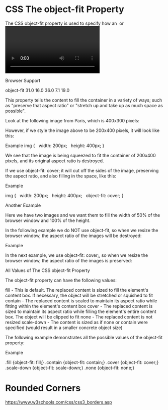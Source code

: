 

# CSS The object-fit Property

The CSS object-fit property is used to specify how an <img> or <video> should be resized to fit its container.

Browser Support 

object-fit	31.0	16.0	36.0	7.1	19.0

This property tells the content to fill the container in a variety of ways; such as "preserve that aspect ratio" or "stretch up and take up as much space as possible".

Look at the following image from Paris, which is 400x300 pixels:

However, if we style the image above to be 200x400 pixels, it will look like this:

Example
img {
  width: 200px;
  height: 400px;
}

We see that the image is being squeezed to fit the container of 200x400 pixels, and its original aspect ratio is destroyed.

If we use object-fit: cover; it will cut off the sides of the image, preserving the aspect ratio, and also filling in the space, like this:

Example

img {
  width: 200px;
  height: 400px;
  object-fit: cover;
}

Another Example

Here we have two images and we want them to fill the width of 50% of the browser window and 100% of the height.

In the following example we do NOT use object-fit, so when we resize the browser window, the aspect ratio of the images will be destroyed:

Example

In the next example, we use object-fit: cover;, so when we resize the browser window, the aspect ratio of the images is preserved:

All Values of The CSS object-fit Property

The object-fit property can have the following values:

fill - This is default. The replaced content is sized to fill the element's content box. If necessary, the object will be stretched or squished to fit
contain - The replaced content is scaled to maintain its aspect ratio while fitting within the element's content box
cover - The replaced content is sized to maintain its aspect ratio while filling the element's entire content box. The object will be clipped to fit
none - The replaced content is not resized
scale-down - The content is sized as if none or contain were specified (would result in a smaller concrete object size)

The following example demonstrates all the possible values of the object-fit property:

Example

.fill {object-fit: fill;}
.contain {object-fit: contain;}
.cover {object-fit: cover;}
.scale-down {object-fit: scale-down;}
.none {object-fit: none;}


# Rounded Corners

https://www.w3schools.com/css/css3_borders.asp


